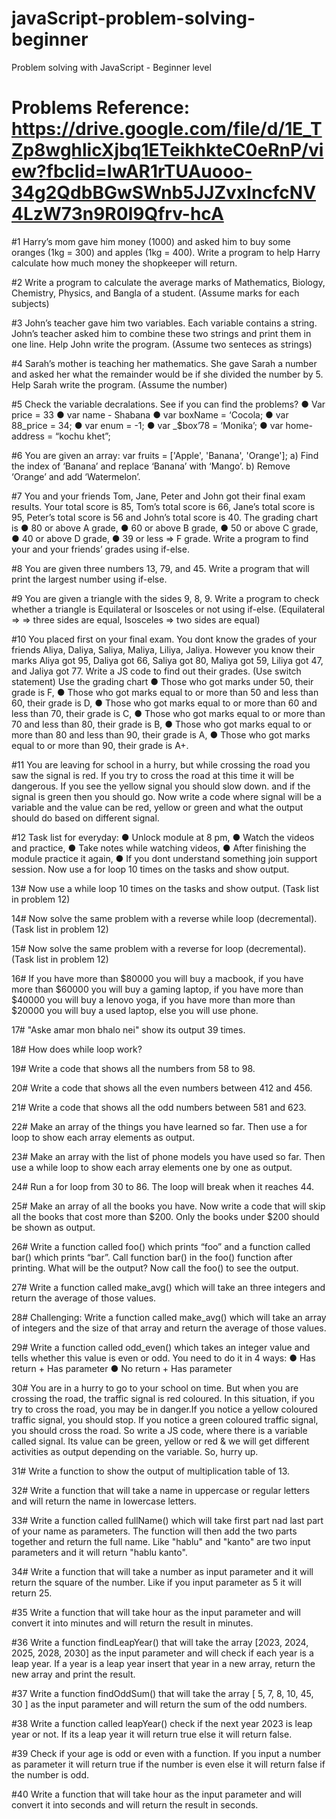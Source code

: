 # javaScript-problem-solving-beginner
Problem solving with JavaScript - Beginner level
# Problems Reference: https://drive.google.com/file/d/1E_TZp8wghlicXjbq1ETeikhkteC0eRnP/view?fbclid=IwAR1rTUAuooo-34g2QdbBGwSWnb5JJZvxIncfcNV4LzW73n9R0l9Qfrv-hcA

#1 Harry’s mom gave him money (1000) and asked him to buy some oranges (1kg = 300) and apples (1kg = 400). Write a program to help Harry calculate how much money the shopkeeper will return.

#2 Write a program to calculate the average marks of Mathematics, Biology, Chemistry, Physics, and Bangla of a student. (Assume marks for each subjects)

#3 John’s teacher gave him two variables. Each variable contains a string. John’s teacher asked him to combine these two strings and print them in one line. Help John write the program. (Assume two senteces as strings)

#4 Sarah’s mother is teaching her mathematics. She gave Sarah a number and asked her what the remainder would be if she divided the number by 5. Help Sarah write the program. (Assume the number)

#5 Check the variable decralations. See if you can find the problems?
● Var price = 33
● var name - Shabana
● var boxName = ‘Cocola;
● var 88_price = 34;
● var enum = -1;
● var _$box’78 = ‘Monika’;
● var home-address = “kochu khet”;

#6 You are given an array:
var fruits = ['Apple', 'Banana', 'Orange'];
a) Find the index of ‘Banana’ and replace ‘Banana’ with ‘Mango’.
b) Remove ‘Orange’ and add ‘Watermelon’.

#7 You and your friends Tom, Jane, Peter and John got their final exam results. Your total score is 85, Tom’s total score is 66, Jane’s total score is 95, Peter’s total score is 56 and John’s total score is 40.
The grading chart is
● 80 or above A grade,
● 60 or above B grade,
● 50 or above C grade,
● 40 or above D grade,
● 39 or less => F grade.
Write a program to find your and your friends’ grades using if-else.

#8 You are given three numbers 13, 79, and 45. Write a program that will print the largest number using if-else.

#9  You are given a triangle with the sides 9, 8, 9. Write a program to check whether a triangle is Equilateral or Isosceles or not using if-else. (Equilateral => => three sides are equal, Isosceles => two sides are equal)

#10 You placed first on your final exam. You dont know the grades of your friends Aliya, Daliya, Saliya, Maliya, Liliya, Jaliya. However you know their marks Aliya got 95, Daliya got 66, Saliya got 80, Maliya got 59, Liliya got 47, and Jaliya got 77. Write a JS code to find out their grades. (Use switch statement)
Use the grading chart
● Those who got marks under 50, their grade is F,
● Those who got marks equal to or more than 50 and less than 60, their grade is D,
● Those who got marks equal to or more than 60 and less than 70, their grade is C,
● Those who got marks equal to or more than 70 and less than 80, their grade is B,
● Those who got marks equal to or more than 80 and less than 90, their grade is A,
● Those who got marks equal to or more than 90, their grade is A+.

#11 You are leaving for school in a hurry, but while crossing the road you saw the signal is red. If you try to cross the road at this time it will be dangerous. If you see the yellow signal you should slow down. and if the signal is green then you should go. Now write a code where signal will be a variable and the value can be red, yellow or green and what the output should do based on different signal.

#12 Task list for everyday:
● Unlock module at 8 pm,
● Watch the videos and practice,
● Take notes while watching videos,
● After finishing the module practice it again,
● If you dont understand something join support session.
Now use a for loop 10 times on the tasks and show output.

13# Now use a while loop 10 times on the tasks and show output. (Task list in problem 12)

14# Now solve the same problem with a reverse while loop (decremental). (Task list in problem 12)

15# Now solve the same problem with a reverse for loop (decremental). (Task list in problem 12)

16# If you have more than $80000 you will buy a macbook, if you have more than $60000 you will buy a gaming laptop, if you have more than $40000 you will buy a lenovo yoga, if you have more than more than $20000 you will buy a used laptop, else you will use phone.

17# "Aske amar mon bhalo nei" show its output 39 times.

18# How does while loop work?

19# Write a code that shows all the numbers from 58 to 98.

20# Write a code that shows all the even numbers between 412 and 456.

21# Write a code that shows all the odd numbers between 581 and 623.

22# Make an array of the things you have learned so far. Then use a for loop to show each array elements as output.

23# Make an array with the list of phone models you have used so far. Then use a while loop to show each array elements one by one as output.

24# Run a for loop from 30 to 86. The loop will break when it reaches 44.

25# Make an array of all the books you have. Now write a code that will skip all the books that cost more than $200. Only the books under $200 should be shown as output.

26# Write a function called foo() which prints “foo” and a function called bar() which prints “bar”. Call function bar() in the foo() function after printing. What will be the output? Now call the foo() to see the output.

27# Write a function called make_avg() which will take an three integers and return the average of those values.

28# Challenging: Write a function called make_avg() which will take an array of integers and the size of that array and return the average of those values.

29# Write a function called odd_even() which takes an integer value and tells whether this value is even or odd. You need to do it in 4 ways:
● Has return + Has parameter
● No return + Has parameter

30# You are in a hurry to go to your school on time. But when you are crossing the road, the traffic signal is red coloured. In this situation, if you try to cross the road, you may be in danger.If you notice a yellow coloured traffic signal, you should stop. If you notice a green coloured traffic signal, you should cross the road. So write a JS code, where there is a variable called signal. Its value can be green, yellow or red & we will get different activities as output depending on the variable. So, hurry up.

31# Write a function to show the output of multiplication table of 13.

32# Write a function that will take a name in uppercase or regular letters and will return the name in lowercase letters.

33# Write a function called fullName() which will take first part nad last part of your name as parameters. The function will then add the two parts together and return the full name. Like "hablu" and "kanto" are two input parameters and it will return "hablu kanto".

34# Write a function that will take a number as input parameter and it will return the square of the number. Like if you input parameter as 5 it will return 25.

#35 Write a function that will take hour as the input parameter and will convert it into minutes and will return the result in minutes.

#36 Write a function findLeapYear() that will take the array [2023, 2024, 2025, 2028, 2030] as the input parameter and will check if each year is a leap year. If a year is a leap year insert that year in a new array, return the new array and print the result.

#37 Write a function findOddSum() that will take the array [ 5, 7, 8, 10, 45, 30 ] as the input parameter and will return the sum of the odd numbers.

#38 Write a function called leapYear() check if the next year 2023 is leap year or not. If its a leap year it will return true else it will return false.

#39 Check if your age is odd or even with a function. If you input a number as parameter it will return true if the number is even else it will return false if the number is odd.

#40 Write a function that will take hour as the input parameter and will convert it into seconds and will return the result in seconds.